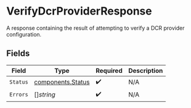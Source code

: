 # VerifyDcrProviderResponse

A response containing the result of attempting to verify a DCR provider configuration.


## Fields

| Field                                                  | Type                                                   | Required                                               | Description                                            |
| ------------------------------------------------------ | ------------------------------------------------------ | ------------------------------------------------------ | ------------------------------------------------------ |
| `Status`                                               | [components.Status](../../models/components/status.md) | :heavy_check_mark:                                     | N/A                                                    |
| `Errors`                                               | []*string*                                             | :heavy_check_mark:                                     | N/A                                                    |